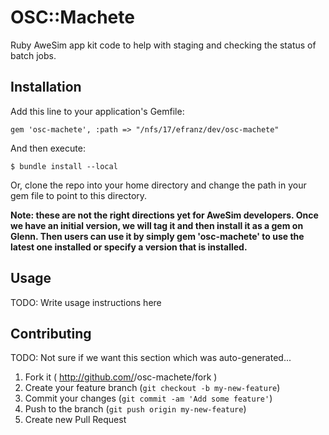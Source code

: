 # OSC::Machete

Ruby AweSim app kit code to help with staging and checking the status of batch jobs.


## Installation

Add this line to your application's Gemfile:

    gem 'osc-machete', :path => "/nfs/17/efranz/dev/osc-machete"

And then execute:

    $ bundle install --local


Or, clone the repo into your home directory and change the path in your gem file to point to this directory.

**Note: these are not the right directions yet for AweSim developers. Once we have an initial version, we will tag it and then install it as a gem on Glenn. Then users can use it by simply gem 'osc-machete' to use the latest one installed or specify a version that is installed.**

## Usage

TODO: Write usage instructions here

## Contributing

TODO: Not sure if we want this section which was auto-generated...

1. Fork it ( http://github.com/<my-github-username>/osc-machete/fork )
2. Create your feature branch (`git checkout -b my-new-feature`)
3. Commit your changes (`git commit -am 'Add some feature'`)
4. Push to the branch (`git push origin my-new-feature`)
5. Create new Pull Request
